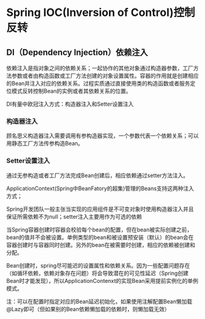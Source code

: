 # Spring IOC(Inversion of Control)控制反转

## DI（Dependency Injection）依赖注入

依赖注入是指对象之间的依赖关系；一起协作的其他对象通过构造器参数，工厂方法参数或者由构造函数或工厂方法创建的对象设置属性。容器的作用就是创建相应的Bean并注入对应的依赖关系。过程实质通过直接使用类的构造函数或者服务定位模式反转控制Bean的实例或者其依赖关系的位置。

DI有量中欧冠注入方式：构造器注入和Setter设置注入

### 构造器注入

顾名思义构造器注入需要调用有参构造器实现，一个参数代表一个依赖关系；可以用静态工厂方法传参构造Bean。

### Setter设置注入

通过无参构造或者工厂方法完成Bean创建后，相应依赖通过setter方法注入。

ApplicationContext(Spring中BeanFatory的超集)管理的Beans支持这两种注入方式；

Spring开发团队一般主张当实现的应用组件是不可变对象时使用构造器注入并且保证所需依赖不为null；setter注入主要用作为可选的依赖

当Spring容器创建时容器会校验每个bean的配置，但在bean被实际创建之前，bean的值并不会被设置。单例类型的bean和被设置预安装（默认）的bean会在容器创建时与容器同时创建。另外的bean在被需要时创建，相应的依赖被创建和分配。

Bean创建时，spring尽可能迟的设置属性和依赖关系。因为一些配置问题存在（如循环依赖，依赖对象存在问题）将会导致潜在的可见性延迟（Spring创建Bean时才能发现），所以ApplicationContenxt的实现Bean采用提前实例化的单例模式。

注：可以在配置时指定对应的Bean延迟初始化，如果使用注解配置Bean懒加载@Lazy即可（但如果别的Bean依赖懒加载的依赖时，则懒加载无效）